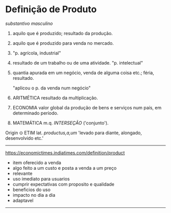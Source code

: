 # Definição de Produto

_substantivo masculino_

1. aquilo que é produzido; resultado da produção.
    
2. aquilo que é produzido para venda no mercado. 
3. "p. agrícola, industrial"
    
3. resultado de um trabalho ou de uma atividade.
    "p. intelectual"
    
4. quantia apurada em um negócio, venda de alguma coisa etc.; féria, resultado.
    
    "aplicou o p. da venda num negócio"
    
5. ARITMÉTICA
    resultado da multiplicação.
    
6. ECONOMIA
    valor global da produção de bens e serviços num país, em determinado período.
    
7. MATEMÁTICA
    m.q. _INTERSEÇÃO_ ('conjunto').
    
Origin
⊙ ETIM lat. _productus,a,um_ 'levado para diante, alongado, desenvolvido etc.'

---

https://economictimes.indiatimes.com/definition/product

- item oferecido a venda
- algo feito a um custo e posta a venda a um preço
- relevante
- uso imediato para usuarios
- cumprir expectativas com proposito e qualidade
- beneficios do uso
- impacto no dia a dia
- adaptavel

---


